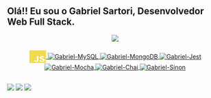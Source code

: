 ## Olá!! Eu sou o Gabriel Sartori, Desenvolvedor Web Full Stack.

<div align="center">
  <a href="https://github.com/GabrielSartori27">
  <img height="180em" src="https://github-readme-stats.vercel.app/api/top-langs/?username=GabrielSartori27&layout=compact&langs_count=7&theme=dark"/>
</div>
<div style="display: inline_block" align="center"><br>
  <img align="center" alt="Gabriel-Js" height="30" width="40" src="https://raw.githubusercontent.com/devicons/devicon/master/icons/javascript/javascript-plain.svg">
  <img align="center" alt="Gabriel-MySQL" height="88" width="28" src="https://img.shields.io/badge/MySQL-005C84?style=for-the-badge&logo=mysql&logoColor=white">
  <img align="center" alt="Gabriel-MongoDB" height="108" width="28" src="https://img.shields.io/badge/MongoDB-4EA94B?style=for-the-badge&logo=mongodb&logoColor=white">
  <img align="center" alt="Gabriel-Jest" height="75" width="28" src="https://img.shields.io/badge/Jest-323330?style=for-the-badge&logo=Jest&logoColor=white">
  <img align="center" alt="Gabriel-Mocha" height="111" width="28" src="https://img.shields.io/badge/mocha.js-323330?style=for-the-badge&logo=mocha&logoColor=Brown">
  <img align="center" alt="Gabriel-Chai" height="111" width="28" src="https://img.shields.io/badge/chai.js-323330?style=for-the-badge&logo=chai&logoColor=red">
  <img align="center" alt="Gabriel-Sinon" height="111" width="28" src="https://img.shields.io/badge/sinon.js-323330?style=for-the-badge&logo=sinon">
</div>
  
  ##
<div> 
  <a href="https://www.linkedin.com/in/gabriel-sartori-b9b44622a/" target="_blank"><img src="https://img.shields.io/badge/-LinkedIn-%230077B5?style=for-the-badge&logo=linkedin&logoColor=white" target="_blank"></a>
  <a href="https://wa.me/5519995022636" target="_blank"><img src="https://img.shields.io/badge/WhatsApp-25D366?style=for-the-badge&logo=whatsapp&logoColor=white" target="_blank"></a> 
  <a href = "mailto:gsgabriel27@hotmail.com"><img src="https://img.shields.io/badge/-Hotmail-%23333?style=for-the-badge&logo=hotmail&logoColor=white" target="_blank"></a>
</div>
